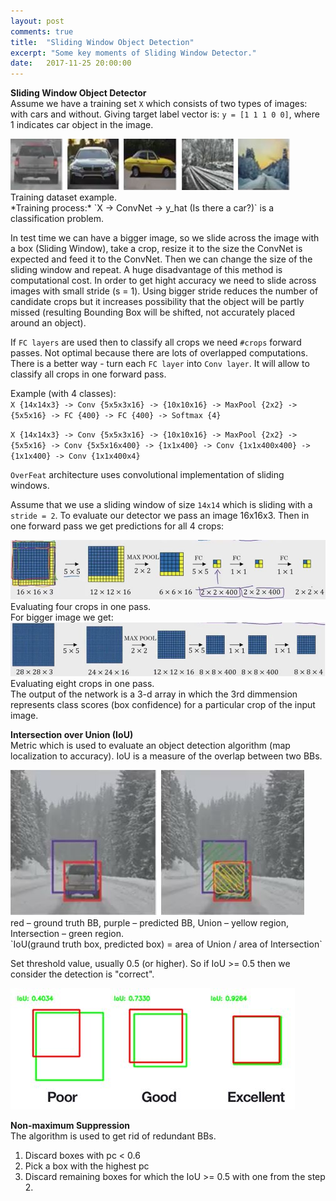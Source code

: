 ```yaml
---
layout: post
comments: true
title:  "Sliding Window Object Detection"
excerpt: "Some key moments of Sliding Window Detector."
date:   2017-11-25 20:00:00
---
```

**Sliding Window Object Detector**  
Assume we have a training set `X` which consists of two types of images: with cars and without.
Giving target label vector is: `y = [1 1 1 0 0]`, where 1 indicates car object in the image.
<div class="imgcap">
<img src="/assets/break/cars.JPG">
<div class="thecap">
 Training dataset example.
</div>
</div>
*Training process:*  
`X -> ConvNet -> y_hat (Is there a car?)`  
is a classification problem.

In test time we can have a bigger image, so we slide across the image with a box (Sliding Window), take a crop, resize it to the size the ConvNet is expected and feed it to the ConvNet. Then we can change the size of the sliding window and repeat. 
A huge disadvantage of this method is computational cost. In order to get hight accuracy we need to slide across images with small stride (s = 1). Using bigger stride reduces the number of candidate crops but it increases possibility that the object will be partly missed (resulting Bounding Box will be shifted, not accurately placed around an object).

If `FC layers` are used then to classify all crops we need `#crops` forward passes. Not optimal because there are lots of overlapped computations.
There is a better way - turn each `FC layer` into `Conv layer`. It will allow to classify all crops in one forward pass.

Example (with 4 classes):  
`X {14x14x3} -> Conv {5x5x3x16} -> {10x10x16} -> MaxPool {2x2} -> {5x5x16} -> FC {400} -> FC {400} -> Softmax {4}`  

``X {14x14x3} -> Conv {5x5x3x16} -> {10x10x16} -> MaxPool {2x2} -> {5x5x16} -> Conv {5x5x16x400} -> {1x1x400} -> Conv {1x1x400x400} -> {1x1x400} -> Conv {1x1x400x4}``

`OverFeat` architecture uses convolutional implementation of sliding windows.

Assume that we use a sliding window of size `14x14` which is sliding with a `stride = 2`. To evaluate our detector we pass an image 16x16x3. Then in one forward pass we get predictions for all 4 crops:  
<div class="imgcap">
<img src="/assets/break/fc-to-conv.JPG">
<div class="thecap">
 Evaluating four crops in one pass.
</div>
</div>
For bigger image we get:
<div class="imgcap">
<img src="/assets/break/sliding-window-net.JPG">
<div class="thecap">
 Evaluating eight crops in one pass.
</div>
</div>
The output of the network is a 3-d array in which the 3rd dimmension represents class scores (box confidence) for a particular crop of the input image.

**Intersection over Union (IoU)**  
Metric which is used to evaluate an object detection algorithm (map localization to accuracy). IoU is a measure of the overlap between two BBs.
<div class="imgcap">
<img src="/assets/break/IoU.JPG">
<div class="thecap">
 red – ground truth BB, purple – predicted BB, Union – yellow region, Intersection – green region.
</div>
</div>
`IoU(graund truth box, predicted box) = area of Union / area of Intersection`  

Set threshold value, usually 0.5 (or higher). So if IoU >= 0.5 then we consider the detection is "correct".
<div class="imgcap">
<img src="/assets/break/IoU-example.JPG">
</div>

**Non-maximum Suppression**  
The algorithm is used to get rid of redundant BBs.  
1) Discard boxes with pc < 0.6  
2) Pick a box with the highest pc  
3) Discard remaining boxes for which the IoU >= 0.5 with one from the step 2.
